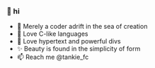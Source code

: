 ### 👋 hi

- 🐶 Merely a coder adrift in the sea of creation  
- 🐹 Love C-like languages
- 🐴 Love hypertext and powerful divs
- ✨ Beauty is found in the simplicity of form
- 📫 Reach me @tankie_fc
